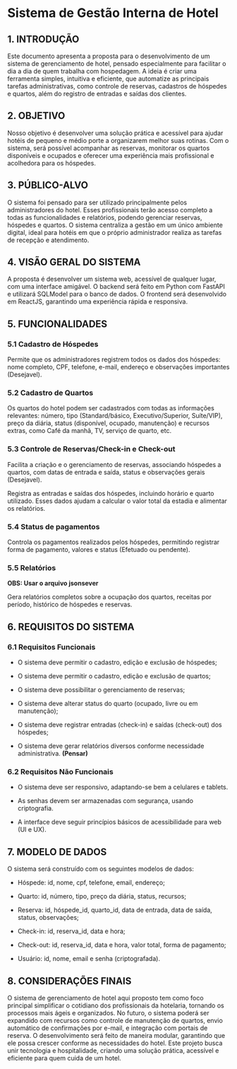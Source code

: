 # Sistema de Gestão Interna de Hotel
## 1. INTRODUÇÃO
Este documento apresenta a proposta para o desenvolvimento de um sistema de gerenciamento de hotel, pensado especialmente para facilitar o dia a dia de quem trabalha com hospedagem. A ideia é criar uma ferramenta simples, intuitiva e eficiente, que automatize as principais tarefas administrativas, como controle de reservas, cadastros de hóspedes e quartos, além do registro de entradas e saídas dos clientes.

## 2. OBJETIVO
Nosso objetivo é desenvolver uma solução prática e acessível para ajudar hotéis de pequeno e médio porte a organizarem melhor suas rotinas. Com o sistema, será possível acompanhar as reservas, monitorar os quartos disponíveis e ocupados e oferecer uma experiência mais profissional e acolhedora para os hóspedes.

## 3. PÚBLICO-ALVO
O sistema foi pensado para ser utilizado principalmente pelos administradores do hotel. Esses profissionais terão acesso completo a todas as funcionalidades e relatórios, podendo gerenciar reservas, hóspedes e quartos. O sistema centraliza a gestão em um único ambiente digital, ideal para hotéis em que o próprio administrador realiza as tarefas de recepção e atendimento.

## 4. VISÃO GERAL DO SISTEMA
A proposta é desenvolver um sistema web, acessível de qualquer lugar, com uma interface amigável. O backend será feito em Python com FastAPI e utilizará SQLModel para o banco de dados. O frontend será desenvolvido em ReactJS, garantindo uma experiência rápida e responsiva.

## 5. FUNCIONALIDADES
### 5.1 Cadastro de Hóspedes
Permite que os administradores registrem todos os dados dos hóspedes: nome completo, CPF, telefone, e-mail, endereço e observações importantes (Desejavel).

### 5.2 Cadastro de Quartos
Os quartos do hotel podem ser cadastrados com todas as informações relevantes: número, tipo (Standard/básico, Executivo/Superior, Suíte/VIP), preço da diária, status (disponível, ocupado, manutenção) e recursos extras, como Café da manhã, TV, serviço de quarto, etc.

### 5.3 Controle de Reservas/Check-in e Check-out
Facilita a criação e o gerenciamento de reservas, associando hóspedes a quartos, com datas de entrada e saída, status e observações gerais (Desejavel).

Registra as entradas e saídas dos hóspedes, incluindo horário e quarto utilizado. Esses dados ajudam a calcular o valor total da estadia e alimentar os relatórios.

### 5.4 Status de pagamentos
Controla os pagamentos realizados pelos hóspedes, permitindo registrar forma de pagamento, valores e status (Efetuado ou pendente).

### 5.5 Relatórios
**OBS: Usar o arquivo jsonsever**

Gera relatórios completos sobre a ocupação dos quartos, receitas por período, histórico de hóspedes e reservas.

## 6. REQUISITOS DO SISTEMA
### 6.1 Requisitos Funcionais
* O sistema deve permitir o cadastro, edição e exclusão de hóspedes;

* O sistema deve permitir o cadastro, edição e exclusão de quartos;

* O sistema deve possibilitar o gerenciamento de reservas;

* O sistema deve alterar status do quarto (ocupado, livre ou em manutenção);

* O sistema deve registrar entradas (check-in) e saídas (check-out) dos hóspedes;

* O sistema deve gerar relatórios diversos conforme necessidade administrativa. __(Pensar)__

### 6.2 Requisitos Não Funcionais
* O sistema deve ser responsivo, adaptando-se bem a celulares e tablets.

* As senhas devem ser armazenadas com segurança, usando criptografia.

* A interface deve seguir princípios básicos de acessibilidade para web (UI e UX).

## 7. MODELO DE DADOS
O sistema será construído com os seguintes modelos de dados:
* Hóspede: id, nome, cpf, telefone, email, endereço;

* Quarto: id, número, tipo, preço da diária, status, recursos;

* Reserva: id, hóspede_id, quarto_id, data de entrada, data de saída, status, observações;

* Check-in: id, reserva_id, data e hora;

* Check-out: id, reserva_id, data e hora, valor total, forma de pagamento;

* Usuário: id, nome, email e senha (criptografada).

## 8. CONSIDERAÇÕES FINAIS
O sistema de gerenciamento de hotel aqui proposto tem como foco principal simplificar o cotidiano dos profissionais da hotelaria, tornando os processos mais ágeis e organizados. No futuro, o sistema poderá ser expandido com recursos como controle de manutenção de quartos, envio automático de confirmações por e-mail, e integração com portais de reserva. O desenvolvimento será feito de maneira modular, garantindo que ele possa crescer conforme as necessidades do hotel.
Este projeto busca unir tecnologia e hospitalidade, criando uma solução prática, acessível e eficiente para quem cuida de um hotel.
